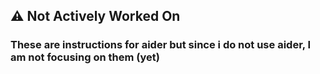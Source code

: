 ## ⚠️ Not Actively Worked On

### These are instructions for aider but since i do not use aider, I am not focusing on them (yet)